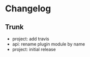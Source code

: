 
# Changelog

## Trunk

* project: add travis
* api: rename plugin module by name
* project: initial release
